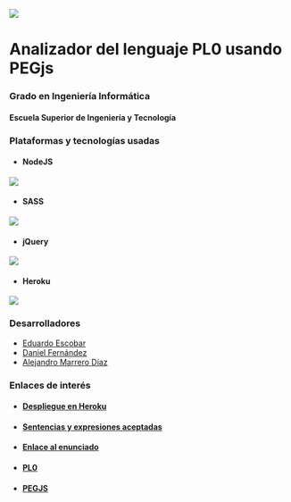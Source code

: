 

![](http://www.fg.ull.es/wp-content/uploads/2015/04/2030_b3_logo_ull.jpg)
#  Analizador del lenguaje PL0 usando PEGjs
### Grado en Ingeniería Informática
#### Escuela Superior de Ingeniería y Tecnología

### Plataformas y tecnologías usadas

- #### NodeJS
![](http://dius.wordpress.dius.com.au/wp-content/uploads/sites/2/2015/06/NodeJS-Small-Blog-Feature-Image-.jpg)

- #### SASS
![](http://michelletorres.mx/wp-content/uploads/2015/02/sass.jpg)

- #### jQuery
![](https://brand.jquery.org/resources/jquery-mark-light.gif)

- #### Heroku
![](http://www.codecheese.com/wp-content/uploads/heroku-logo.png)
### Desarrolladores
- [Eduardo Escobar](https://alu0100825985.github.io/)
- [Daniel Fernández](https://alu0100812534.github.io/)
- [Alejandro Marrero Díaz](https://marreA.github.io/)

### Enlaces de interés

- #### [Despliegue en Heroku](https://pl0-parse-eda.herokuapp.com/)

- #### [Sentencias y expresiones aceptadas](doc/)

- #### [Enlace al enunciado](https://campusvirtual.ull.es/1516/mod/page/view.php?id=195693)

- #### [PL0](https://en.wikipedia.org/wiki/Recursive_descent_parser)

- #### [PEGJS](http://pegjs.org/)